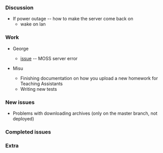### Discussion ###
* If power outage -- how to make the server come back on
  * wake on lan

### Work ###
* George
  * [issue](https://github.com/vmck/acs-interface/issues/193) -- MOSS server error

* Misu
  * Finishing documentation on how you upload a new homework for Teaching Assistants
  * Writing new tests

### New issues ###
* Problems with downloading archives (only on the master branch, not deployed)

### Completed issues ###

### Extra ###
